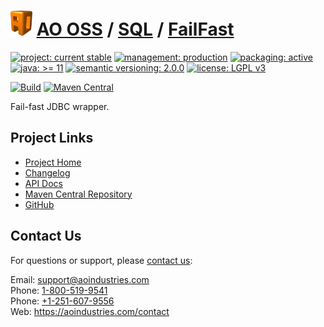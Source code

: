 # [<img src="ao-logo.png" alt="AO Logo" width="35" height="40">](https://github.com/aoindustries) [AO OSS](https://github.com/aoindustries/ao-oss) / [SQL](https://github.com/aoindustries/ao-sql) / [FailFast](https://github.com/aoindustries/ao-sql-failfast)

[![project: current stable](https://oss.aoapps.com/ao-badges/project-current-stable.svg)](https://aoindustries.com/life-cycle#project-current-stable)
[![management: production](https://oss.aoapps.com/ao-badges/management-production.svg)](https://aoindustries.com/life-cycle#management-production)
[![packaging: active](https://oss.aoapps.com/ao-badges/packaging-active.svg)](https://aoindustries.com/life-cycle#packaging-active)  
[![java: &gt;= 11](https://oss.aoapps.com/ao-badges/java-11.svg)](https://docs.oracle.com/en/java/javase/11/docs/api/)
[![semantic versioning: 2.0.0](https://oss.aoapps.com/ao-badges/semver-2.0.0.svg)](http://semver.org/spec/v2.0.0.html)
[![license: LGPL v3](https://oss.aoapps.com/ao-badges/license-lgpl-3.0.svg)](https://www.gnu.org/licenses/lgpl-3.0)

[![Build](https://github.com/aoindustries/ao-sql-failfast/workflows/Build/badge.svg?branch=master)](https://github.com/aoindustries/ao-sql-failfast/actions?query=workflow%3ABuild)
[![Maven Central](https://maven-badges.herokuapp.com/maven-central/com.aoapps/ao-sql-failfast/badge.svg)](https://maven-badges.herokuapp.com/maven-central/com.aoapps/ao-sql-failfast)

Fail-fast JDBC wrapper.

## Project Links
* [Project Home](https://oss.aoapps.com/sql/failfast/)
* [Changelog](https://oss.aoapps.com/sql/failfast/changelog)
* [API Docs](https://oss.aoapps.com/sql/failfast/apidocs/)
* [Maven Central Repository](https://search.maven.org/artifact/com.aoapps/ao-sql-failfast)
* [GitHub](https://github.com/aoindustries/ao-sql-failfast)

## Contact Us
For questions or support, please [contact us](https://aoindustries.com/contact):

Email: [support@aoindustries.com](mailto:support@aoindustries.com)  
Phone: [1-800-519-9541](tel:1-800-519-9541)  
Phone: [+1-251-607-9556](tel:+1-251-607-9556)  
Web: https://aoindustries.com/contact
